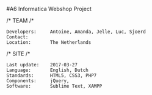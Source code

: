 #A6 Informatica Webshop Project

/\* TEAM /\*

	Developers:		Antoine, Amanda, Jelle, Luc, Sjoerd  
	Contact:		  
	Location:		The Netherlands

/\* SITE /\*

	Last update:	2017-03-27  
	Language:		English, Dutch  
	Standards:		HTML5, CSS3, PHP7  
	Components:		jQuery,   
	Software:		Sublime Text, XAMPP